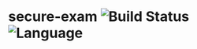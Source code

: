 # secure-exam ![Build Status](https://img.shields.io/badge/build-passing-green) ![Language](https://img.shields.io/badge/Javascript-ES6-green)
